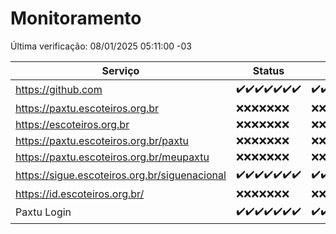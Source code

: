 # Monitoramento

Última verificação: 08/01/2025 05:11:00 -03

|Serviço|Status|Últimas 24h|
|---|---|---|
|https://github.com|<span title="2025-01-01: OK=23">✔️</span><span title="2025-01-02: OK=23">✔️</span><span title="2025-01-03: OK=23">✔️</span><span title="2025-01-04: OK=23">✔️</span><span title="2025-01-05: OK=23">✔️</span><span title="2025-01-06: OK=23">✔️</span><span title="2025-01-07: OK=7">✔️</span>|<span title="07/01/2025 05:11:00 -03 : 200">✔️</span><span title="07/01/2025 06:09:00 -03 : 200">✔️</span><span title="07/01/2025 07:09:00 -03 : 200">✔️</span><span title="07/01/2025 08:07:00 -03 : 200">✔️</span><span title="07/01/2025 09:15:00 -03 : 200">✔️</span><span title="07/01/2025 10:16:00 -03 : 200">✔️</span><span title="07/01/2025 12:17:00 -03 : 200">✔️</span><span title="07/01/2025 13:26:00 -03 : 200">✔️</span><span title="07/01/2025 14:07:00 -03 : 200">✔️</span><span title="07/01/2025 15:11:00 -03 : 200">✔️</span><span title="07/01/2025 16:06:00 -03 : 200">✔️</span><span title="07/01/2025 17:09:00 -03 : 200">✔️</span><span title="07/01/2025 18:07:00 -03 : 200">✔️</span><span title="07/01/2025 19:07:00 -03 : 200">✔️</span><span title="07/01/2025 20:07:00 -03 : 200">✔️</span><span title="07/01/2025 21:40:00 -03 : 200">✔️</span><span title="07/01/2025 23:10:00 -03 : 200">✔️</span><span title="08/01/2025 00:13:00 -03 : 200">✔️</span><span title="08/01/2025 01:10:00 -03 : 200">✔️</span><span title="08/01/2025 02:09:00 -03 : 200">✔️</span><span title="08/01/2025 03:12:00 -03 : 200">✔️</span><span title="08/01/2025 04:08:00 -03 : 200">✔️</span><span title="08/01/2025 05:11:00 -03 : 200">✔️</span>|
|https://paxtu.escoteiros.org.br|<span title="2025-01-01: Falhas=23">❌</span><span title="2025-01-02: Falhas=23">❌</span><span title="2025-01-03: Falhas=23">❌</span><span title="2025-01-04: Falhas=23">❌</span><span title="2025-01-05: Falhas=23">❌</span><span title="2025-01-06: Falhas=23">❌</span><span title="2025-01-07: Falhas=7">❌</span>|<span title="07/01/2025 05:11:00 -03 : 403">❌</span><span title="07/01/2025 06:09:00 -03 : 403">❌</span><span title="07/01/2025 07:09:00 -03 : 403">❌</span><span title="07/01/2025 08:07:00 -03 : 403">❌</span><span title="07/01/2025 09:15:00 -03 : 403">❌</span><span title="07/01/2025 10:16:00 -03 : 403">❌</span><span title="07/01/2025 12:17:00 -03 : 403">❌</span><span title="07/01/2025 13:26:00 -03 : 403">❌</span><span title="07/01/2025 14:07:00 -03 : 403">❌</span><span title="07/01/2025 15:11:00 -03 : 403">❌</span><span title="07/01/2025 16:06:00 -03 : 403">❌</span><span title="07/01/2025 17:09:00 -03 : 403">❌</span><span title="07/01/2025 18:07:00 -03 : 403">❌</span><span title="07/01/2025 19:07:00 -03 : 403">❌</span><span title="07/01/2025 20:07:00 -03 : 403">❌</span><span title="07/01/2025 21:40:00 -03 : 403">❌</span><span title="07/01/2025 23:10:00 -03 : 403">❌</span><span title="08/01/2025 00:13:00 -03 : 403">❌</span><span title="08/01/2025 01:10:00 -03 : 403">❌</span><span title="08/01/2025 02:09:00 -03 : 403">❌</span><span title="08/01/2025 03:12:00 -03 : 403">❌</span><span title="08/01/2025 04:08:00 -03 : 403">❌</span><span title="08/01/2025 05:11:00 -03 : 403">❌</span>|
|https://escoteiros.org.br|<span title="2025-01-01: Falhas=23">❌</span><span title="2025-01-02: Falhas=23">❌</span><span title="2025-01-03: Falhas=23">❌</span><span title="2025-01-04: Falhas=23">❌</span><span title="2025-01-05: Falhas=23">❌</span><span title="2025-01-06: Falhas=23">❌</span><span title="2025-01-07: Falhas=7">❌</span>|<span title="07/01/2025 05:11:00 -03 : 403">❌</span><span title="07/01/2025 06:09:00 -03 : 403">❌</span><span title="07/01/2025 07:09:00 -03 : 403">❌</span><span title="07/01/2025 08:07:00 -03 : 403">❌</span><span title="07/01/2025 09:15:00 -03 : 403">❌</span><span title="07/01/2025 10:16:00 -03 : 403">❌</span><span title="07/01/2025 12:17:00 -03 : 403">❌</span><span title="07/01/2025 13:26:00 -03 : 403">❌</span><span title="07/01/2025 14:07:00 -03 : 403">❌</span><span title="07/01/2025 15:11:00 -03 : 403">❌</span><span title="07/01/2025 16:06:00 -03 : 403">❌</span><span title="07/01/2025 17:09:00 -03 : 403">❌</span><span title="07/01/2025 18:07:00 -03 : 403">❌</span><span title="07/01/2025 19:07:00 -03 : 403">❌</span><span title="07/01/2025 20:07:00 -03 : 403">❌</span><span title="07/01/2025 21:40:00 -03 : 403">❌</span><span title="07/01/2025 23:10:00 -03 : 403">❌</span><span title="08/01/2025 00:13:00 -03 : 403">❌</span><span title="08/01/2025 01:10:00 -03 : 403">❌</span><span title="08/01/2025 02:09:00 -03 : 403">❌</span><span title="08/01/2025 03:12:00 -03 : 403">❌</span><span title="08/01/2025 04:08:00 -03 : 403">❌</span><span title="08/01/2025 05:11:00 -03 : 403">❌</span>|
|https://paxtu.escoteiros.org.br/paxtu|<span title="2025-01-01: Falhas=23">❌</span><span title="2025-01-02: Falhas=23">❌</span><span title="2025-01-03: Falhas=23">❌</span><span title="2025-01-04: Falhas=23">❌</span><span title="2025-01-05: Falhas=23">❌</span><span title="2025-01-06: Falhas=23">❌</span><span title="2025-01-07: Falhas=7">❌</span>|<span title="07/01/2025 05:11:00 -03 : 403">❌</span><span title="07/01/2025 06:09:00 -03 : 403">❌</span><span title="07/01/2025 07:09:00 -03 : 403">❌</span><span title="07/01/2025 08:07:00 -03 : 403">❌</span><span title="07/01/2025 09:15:00 -03 : 403">❌</span><span title="07/01/2025 10:16:00 -03 : 403">❌</span><span title="07/01/2025 12:17:00 -03 : 403">❌</span><span title="07/01/2025 13:26:00 -03 : 403">❌</span><span title="07/01/2025 14:07:00 -03 : 403">❌</span><span title="07/01/2025 15:11:00 -03 : 403">❌</span><span title="07/01/2025 16:06:00 -03 : 403">❌</span><span title="07/01/2025 17:09:00 -03 : 403">❌</span><span title="07/01/2025 18:07:00 -03 : 403">❌</span><span title="07/01/2025 19:07:00 -03 : 403">❌</span><span title="07/01/2025 20:07:00 -03 : 403">❌</span><span title="07/01/2025 21:40:00 -03 : 403">❌</span><span title="07/01/2025 23:10:00 -03 : 403">❌</span><span title="08/01/2025 00:13:00 -03 : 403">❌</span><span title="08/01/2025 01:10:00 -03 : 403">❌</span><span title="08/01/2025 02:09:00 -03 : 403">❌</span><span title="08/01/2025 03:12:00 -03 : 403">❌</span><span title="08/01/2025 04:08:00 -03 : 403">❌</span><span title="08/01/2025 05:11:00 -03 : 403">❌</span>|
|https://paxtu.escoteiros.org.br/meupaxtu|<span title="2025-01-01: Falhas=23">❌</span><span title="2025-01-02: Falhas=23">❌</span><span title="2025-01-03: Falhas=23">❌</span><span title="2025-01-04: Falhas=23">❌</span><span title="2025-01-05: Falhas=23">❌</span><span title="2025-01-06: Falhas=23">❌</span><span title="2025-01-07: Falhas=7">❌</span>|<span title="07/01/2025 05:11:00 -03 : 403">❌</span><span title="07/01/2025 06:09:00 -03 : 403">❌</span><span title="07/01/2025 07:09:00 -03 : 403">❌</span><span title="07/01/2025 08:07:00 -03 : 403">❌</span><span title="07/01/2025 09:15:00 -03 : 403">❌</span><span title="07/01/2025 10:16:00 -03 : 403">❌</span><span title="07/01/2025 12:17:00 -03 : 403">❌</span><span title="07/01/2025 13:26:00 -03 : 403">❌</span><span title="07/01/2025 14:07:00 -03 : 403">❌</span><span title="07/01/2025 15:11:00 -03 : 403">❌</span><span title="07/01/2025 16:06:00 -03 : 403">❌</span><span title="07/01/2025 17:09:00 -03 : 403">❌</span><span title="07/01/2025 18:07:00 -03 : 403">❌</span><span title="07/01/2025 19:07:00 -03 : 403">❌</span><span title="07/01/2025 20:07:00 -03 : 403">❌</span><span title="07/01/2025 21:40:00 -03 : 403">❌</span><span title="07/01/2025 23:10:00 -03 : 403">❌</span><span title="08/01/2025 00:13:00 -03 : 403">❌</span><span title="08/01/2025 01:10:00 -03 : 403">❌</span><span title="08/01/2025 02:09:00 -03 : 403">❌</span><span title="08/01/2025 03:12:00 -03 : 403">❌</span><span title="08/01/2025 04:08:00 -03 : 403">❌</span><span title="08/01/2025 05:11:00 -03 : 403">❌</span>|
|https://sigue.escoteiros.org.br/siguenacional|<span title="2025-01-01: OK=23">✔️</span><span title="2025-01-02: OK=23">✔️</span><span title="2025-01-03: OK=23">✔️</span><span title="2025-01-04: OK=23">✔️</span><span title="2025-01-05: OK=23">✔️</span><span title="2025-01-06: OK=23">✔️</span><span title="2025-01-07: OK=7">✔️</span>|<span title="07/01/2025 05:11:00 -03 : 200">✔️</span><span title="07/01/2025 06:09:00 -03 : 200">✔️</span><span title="07/01/2025 07:09:00 -03 : 200">✔️</span><span title="07/01/2025 08:07:00 -03 : 200">✔️</span><span title="07/01/2025 09:15:00 -03 : 200">✔️</span><span title="07/01/2025 10:16:00 -03 : 200">✔️</span><span title="07/01/2025 12:17:00 -03 : 200">✔️</span><span title="07/01/2025 13:26:00 -03 : 200">✔️</span><span title="07/01/2025 14:07:00 -03 : 200">✔️</span><span title="07/01/2025 15:11:00 -03 : 200">✔️</span><span title="07/01/2025 16:06:00 -03 : 200">✔️</span><span title="07/01/2025 17:09:00 -03 : 200">✔️</span><span title="07/01/2025 18:07:00 -03 : 200">✔️</span><span title="07/01/2025 19:07:00 -03 : 200">✔️</span><span title="07/01/2025 20:07:00 -03 : 200">✔️</span><span title="07/01/2025 21:40:00 -03 : 200">✔️</span><span title="07/01/2025 23:10:00 -03 : 200">✔️</span><span title="08/01/2025 00:13:00 -03 : 200">✔️</span><span title="08/01/2025 01:10:00 -03 : 200">✔️</span><span title="08/01/2025 02:09:00 -03 : 200">✔️</span><span title="08/01/2025 03:12:00 -03 : 200">✔️</span><span title="08/01/2025 04:08:00 -03 : 200">✔️</span><span title="08/01/2025 05:11:00 -03 : 200">✔️</span>|
|https://id.escoteiros.org.br/|<span title="2025-01-01: Falhas=23">❌</span><span title="2025-01-02: Falhas=23">❌</span><span title="2025-01-03: Falhas=23">❌</span><span title="2025-01-04: Falhas=23">❌</span><span title="2025-01-05: Falhas=23">❌</span><span title="2025-01-06: Falhas=23">❌</span><span title="2025-01-07: Falhas=7">❌</span>|<span title="07/01/2025 05:11:00 -03 : 403">❌</span><span title="07/01/2025 06:09:00 -03 : 403">❌</span><span title="07/01/2025 07:09:00 -03 : 403">❌</span><span title="07/01/2025 08:07:00 -03 : 403">❌</span><span title="07/01/2025 09:15:00 -03 : 403">❌</span><span title="07/01/2025 10:16:00 -03 : 403">❌</span><span title="07/01/2025 12:17:00 -03 : 403">❌</span><span title="07/01/2025 13:26:00 -03 : 403">❌</span><span title="07/01/2025 14:07:00 -03 : 403">❌</span><span title="07/01/2025 15:11:00 -03 : 403">❌</span><span title="07/01/2025 16:06:00 -03 : 403">❌</span><span title="07/01/2025 17:09:00 -03 : 403">❌</span><span title="07/01/2025 18:07:00 -03 : 403">❌</span><span title="07/01/2025 19:07:00 -03 : 403">❌</span><span title="07/01/2025 20:07:00 -03 : 403">❌</span><span title="07/01/2025 21:40:00 -03 : 403">❌</span><span title="07/01/2025 23:10:00 -03 : 403">❌</span><span title="08/01/2025 00:13:00 -03 : 403">❌</span><span title="08/01/2025 01:10:00 -03 : 403">❌</span><span title="08/01/2025 02:09:00 -03 : 403">❌</span><span title="08/01/2025 03:12:00 -03 : 403">❌</span><span title="08/01/2025 04:08:00 -03 : 403">❌</span><span title="08/01/2025 05:11:00 -03 : 403">❌</span>|
|Paxtu Login|<span title="2025-01-01: OK=23">✔️</span><span title="2025-01-02: OK=23">✔️</span><span title="2025-01-03: OK=23">✔️</span><span title="2025-01-04: OK=23">✔️</span><span title="2025-01-05: OK=23">✔️</span><span title="2025-01-06: OK=23">✔️</span><span title="2025-01-07: OK=7">✔️</span>|<span title="07/01/2025 05:11:00 -03 : 200">✔️</span><span title="07/01/2025 06:09:00 -03 : 200">✔️</span><span title="07/01/2025 07:09:00 -03 : 200">✔️</span><span title="07/01/2025 08:07:00 -03 : 200">✔️</span><span title="07/01/2025 09:15:00 -03 : 200">✔️</span><span title="07/01/2025 10:16:00 -03 : 200">✔️</span><span title="07/01/2025 12:17:00 -03 : 200">✔️</span><span title="07/01/2025 13:26:00 -03 : 200">✔️</span><span title="07/01/2025 14:07:00 -03 : 200">✔️</span><span title="07/01/2025 15:11:00 -03 : 200">✔️</span><span title="07/01/2025 16:06:00 -03 : 200">✔️</span><span title="07/01/2025 17:09:00 -03 : 200">✔️</span><span title="07/01/2025 18:07:00 -03 : 200">✔️</span><span title="07/01/2025 19:07:00 -03 : 200">✔️</span><span title="07/01/2025 20:07:00 -03 : 200">✔️</span><span title="07/01/2025 21:40:00 -03 : 200">✔️</span><span title="07/01/2025 23:10:00 -03 : 200">✔️</span><span title="08/01/2025 00:13:00 -03 : 200">✔️</span><span title="08/01/2025 01:10:00 -03 : 200">✔️</span><span title="08/01/2025 02:09:00 -03 : 200">✔️</span><span title="08/01/2025 03:12:00 -03 : 200">✔️</span><span title="08/01/2025 04:08:00 -03 : 200">✔️</span><span title="08/01/2025 05:11:00 -03 : 200">✔️</span>|
